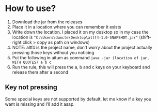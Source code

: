 # How to use?

1. Download the jar from the releases
2. Place it in a location where you can remember it exists
3. Write down the location. I placed it on my desktop so in my case the location is `"C:\Users\duncte\Desktop\altf4-1.0-SNAPSHOT.jar"` (shift-right click > copy as path on windows)
4. NOTE: altf4 is the project name, don't worry about the project actually pressing those keys without you noticing
5. Put the following in aitum as command `java -jar (location of jar, WITH QUOTES) a b c`
6. Run the rule, this will press the a, b and c keys on your keyboard and release them after a second

## Key not pressing
Some special keys are not supported by default, let me know if a key you want is missing and I'll add it asap.